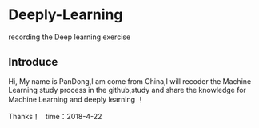# Deeply-Learning
recording the Deep learning exercise
## Introduce 
Hi, My name is PanDong,I am come from China,I will recoder the Machine Learning study process in the github,study and share the knowledge for Machine Learning and deeply learning ！  

Thanks！  
time：2018-4-22
